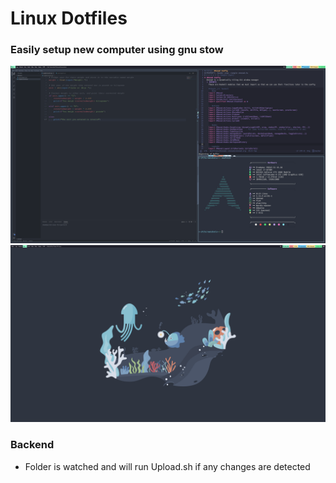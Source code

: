 # Linux Dotfiles
### Easily setup new computer using gnu stow
![Screenshot](/Wallpaper/programs.png)
![Screenshot](/Wallpaper/background.png)

### Backend
 - Folder is watched and will run Upload.sh if any changes are detected
